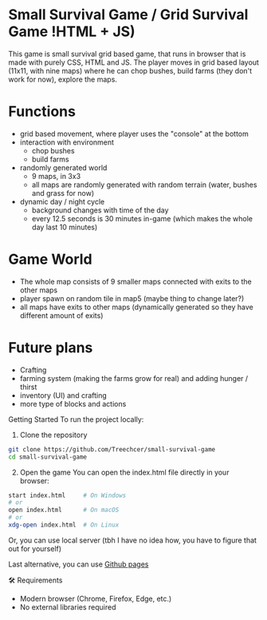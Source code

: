 # Small Survival Game / Grid Survival Game !HTML + JS)

This game is small survival grid based game, that runs in browser that is made with purely CSS, HTML and JS. The player moves in grid based layout (11x11, with nine maps) where he can chop bushes, build farms (they don't work for now), explore the maps.

# Functions

- grid based movement, where player uses the "console" at the bottom
- interaction with environment
  - chop bushes
  - build farms
- randomly generated world
  - 9 maps, in 3x3
  - all maps are randomly generated with random terrain (water, bushes and grass for now)
- dynamic day / night cycle
  - background changes with time of the day
  - every 12.5 seconds is 30 minutes in-game (which makes the whole day last 10 minutes)

# Game World

- The whole map consists of 9 smaller maps connected with exits to the other maps
- player spawn on random tile in map5 (maybe thing to change later?)
- all maps have exits to other maps (dynamically generated so they have different amount of exits)

# Future plans

- Crafting
- farming system (making the farms grow for real) and adding hunger / thirst
- inventory (UI) and crafting
- more type of blocks and actions

Getting Started
To run the project locally:

1. Clone the repository
```bash
git clone https://github.com/Treechcer/small-survival-game
cd small-survival-game
```

2. Open the game
You can open the index.html file directly in your browser:

```bash
start index.html     # On Windows
# or
open index.html      # On macOS
# or
xdg-open index.html  # On Linux
```

Or, you can use local server (tbh I have no idea how, you have to figure that out for yourself)

Last alternative, you can use [Github pages](https://treechcer.github.io/small-survival-game/)

🛠️ Requirements
- Modern browser (Chrome, Firefox, Edge, etc.)
- No external libraries required
